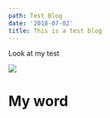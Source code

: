 ```yaml
---
path: Test Blog
date: '2018-07-02'
title: This is a test blog
---
```

Look at my test

![](/assets/add-own-integration.png)

# My word
